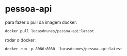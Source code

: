 # pessoa-api

 para fazer o pull da imagem docker:  
```
docker pull lucasdnunes/pessoa-api:latest
```
rodar o docker:
```
docker run -p 8080:8080  lucasdnunes/pessoa-api:latest
```

